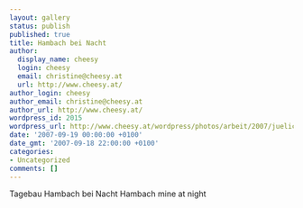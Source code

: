 ```yaml
---
layout: gallery
status: publish
published: true
title: Hambach bei Nacht
author:
  display_name: cheesy
  login: cheesy
  email: christine@cheesy.at
  url: http://www.cheesy.at/
author_login: cheesy
author_email: christine@cheesy.at
author_url: http://www.cheesy.at/
wordpress_id: 2015
wordpress_url: http://www.cheesy.at/wordpress/photos/arbeit/2007/juelich/2007-09-19/
date: '2007-09-19 00:00:00 +0100'
date_gmt: '2007-09-18 22:00:00 +0100'
categories:
- Uncategorized
comments: []
---
```

<!--:de-->Tagebau Hambach bei Nacht
<!--:--><!--:en-->Hambach mine at night
<!--:-->
